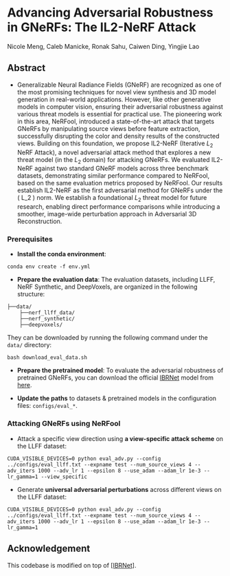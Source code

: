 # Advancing Adversarial Robustness in GNeRFs: The IL2-NeRF Attack
Nicole Meng, Caleb Manicke, Ronak Sahu, Caiwen Ding, Yingjie Lao


## Abstract
- Generalizable Neural Radiance Fields (GNeRF) are recognized as one of the most promising techniques for novel view synthesis and 3D model generation in real-world applications. However, like other generative models in computer vision, ensuring their adversarial robustness against various threat models is essential for practical use. The pioneering work in this area, NeRFool, introduced a state-of-the-art attack that targets GNeRFs by manipulating source views before feature extraction, successfully disrupting the color and density results of the constructed views. Building on this foundation, we propose IL2-NeRF (Iterative $L_2$ NeRF Attack), a novel adversarial attack method that explores a new threat model (in the $L_2$ domain) for attacking GNeRFs.  We evaluated IL2-NeRF against two standard GNeRF models across three benchmark datasets, demonstrating similar performance compared to NeRFool, based on the same evaluation metrics proposed by NeRFool. Our results establish IL2-NeRF as the first adversarial method for GNeRFs under the \( L_2 \) norm. We establish a foundational $L_2$ threat model for future research, enabling direct performance comparisons while introducing a smoother, image-wide perturbation approach in Adversarial 3D Reconstruction.


### Prerequisites

* **Install the conda environment**:

``` 
conda env create -f env.yml
```
* **Prepare the evaluation data**: The evaluation datasets, including LLFF, NeRF Synthetic, and DeepVoxels, are organized in the following structure:

```
├──data/
    ├──nerf_llff_data/
    ├──nerf_synthetic/
    ├──deepvoxels/
```

They can be downloaded by running the following command under the `data/` directory:

```
bash download_eval_data.sh
```

* **Prepare the pretrained model**: To evaluate the adversarial robustness of pretrained GNeRFs, you can download the official [IBRNet](https://github.com/googleinterns/IBRNet) model from [here](https://drive.google.com/uc?id=165Et85R8YnL-5NcehG0fzqsnAUN8uxUJ).


* **Update the paths** to datasets & pretrained models in the configuration files: `configs/eval_*`.



### Attacking GNeRFs using NeRFool

- Attack a specific view direction using **a view-specific attack scheme** on the LLFF dataset:

```
CUDA_VISIBLE_DEVICES=0 python eval_adv.py --config ../configs/eval_llff.txt --expname test --num_source_views 4 --adv_iters 1000 --adv_lr 1 --epsilon 8 --use_adam --adam_lr 1e-3 --lr_gamma=1 --view_specific
```

- Generate **universal adversarial perturbations** across different views on the LLFF dataset:

```
CUDA_VISIBLE_DEVICES=0 python eval_adv.py --config ../configs/eval_llff.txt --expname test --num_source_views 4 --adv_iters 1000 --adv_lr 1 --epsilon 8 --use_adam --adam_lr 1e-3 --lr_gamma=1
```

## Acknowledgement

This codebase is modified on top of [[IBRNet]](https://github.com/googleinterns/IBRNet).






